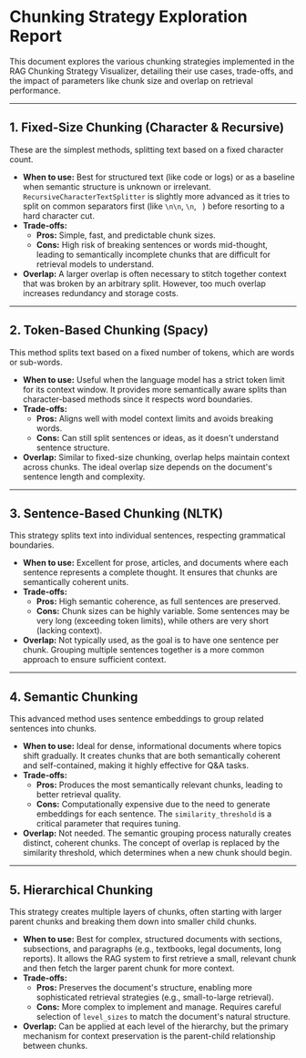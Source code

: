 # Chunking Strategy Exploration Report

This document explores the various chunking strategies implemented in the RAG Chunking Strategy Visualizer, detailing their use cases, trade-offs, and the impact of parameters like chunk size and overlap on retrieval performance.

---

## 1. Fixed-Size Chunking (Character & Recursive)

These are the simplest methods, splitting text based on a fixed character count.

-   **When to use:** Best for structured text (like code or logs) or as a baseline when semantic structure is unknown or irrelevant. `RecursiveCharacterTextSplitter` is slightly more advanced as it tries to split on common separators first (like `\n\n`, `\n`, ` `) before resorting to a hard character cut.
-   **Trade-offs:**
    -   **Pros:** Simple, fast, and predictable chunk sizes.
    -   **Cons:** High risk of breaking sentences or words mid-thought, leading to semantically incomplete chunks that are difficult for retrieval models to understand.
-   **Overlap:** A larger overlap is often necessary to stitch together context that was broken by an arbitrary split. However, too much overlap increases redundancy and storage costs.

---

## 2. Token-Based Chunking (Spacy)

This method splits text based on a fixed number of tokens, which are words or sub-words.

-   **When to use:** Useful when the language model has a strict token limit for its context window. It provides more semantically aware splits than character-based methods since it respects word boundaries.
-   **Trade-offs:**
    -   **Pros:** Aligns well with model context limits and avoids breaking words.
    -   **Cons:** Can still split sentences or ideas, as it doesn't understand sentence structure.
-   **Overlap:** Similar to fixed-size chunking, overlap helps maintain context across chunks. The ideal overlap size depends on the document's sentence length and complexity.

---

## 3. Sentence-Based Chunking (NLTK)

This strategy splits text into individual sentences, respecting grammatical boundaries.

-   **When to use:** Excellent for prose, articles, and documents where each sentence represents a complete thought. It ensures that chunks are semantically coherent units.
-   **Trade-offs:**
    -   **Pros:** High semantic coherence, as full sentences are preserved.
    -   **Cons:** Chunk sizes can be highly variable. Some sentences may be very long (exceeding token limits), while others are very short (lacking context).
-   **Overlap:** Not typically used, as the goal is to have one sentence per chunk. Grouping multiple sentences together is a more common approach to ensure sufficient context.

---

## 4. Semantic Chunking

This advanced method uses sentence embeddings to group related sentences into chunks.

-   **When to use:** Ideal for dense, informational documents where topics shift gradually. It creates chunks that are both semantically coherent and self-contained, making it highly effective for Q&A tasks.
-   **Trade-offs:**
    -   **Pros:** Produces the most semantically relevant chunks, leading to better retrieval quality.
    -   **Cons:** Computationally expensive due to the need to generate embeddings for each sentence. The `similarity_threshold` is a critical parameter that requires tuning.
-   **Overlap:** Not needed. The semantic grouping process naturally creates distinct, coherent chunks. The concept of overlap is replaced by the similarity threshold, which determines when a new chunk should begin.

---

## 5. Hierarchical Chunking

This strategy creates multiple layers of chunks, often starting with larger parent chunks and breaking them down into smaller child chunks.

-   **When to use:** Best for complex, structured documents with sections, subsections, and paragraphs (e.g., textbooks, legal documents, long reports). It allows the RAG system to first retrieve a small, relevant chunk and then fetch the larger parent chunk for more context.
-   **Trade-offs:**
    -   **Pros:** Preserves the document's structure, enabling more sophisticated retrieval strategies (e.g., small-to-large retrieval).
    -   **Cons:** More complex to implement and manage. Requires careful selection of `level_sizes` to match the document's natural structure.
-   **Overlap:** Can be applied at each level of the hierarchy, but the primary mechanism for context preservation is the parent-child relationship between chunks.
